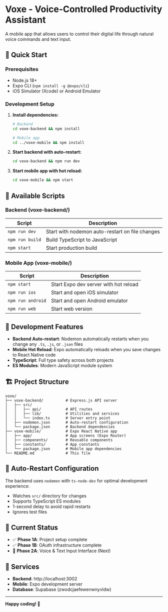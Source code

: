 # Voxe - Voice-Controlled Productivity Assistant

A mobile app that allows users to control their digital life through natural voice commands and text input.

## 🚀 Quick Start

### Prerequisites
- Node.js 18+ 
- Expo CLI (`npm install -g @expo/cli`)
- iOS Simulator (Xcode) or Android Emulator

### Development Setup

1. **Install dependencies:**
   ```bash
   # Backend
   cd voxe-backend && npm install
   
   # Mobile app
   cd ../voxe-mobile && npm install
   ```

2. **Start backend with auto-restart:**
   ```bash
   cd voxe-backend && npm run dev
   ```

3. **Start mobile app with hot reload:**
   ```bash
   cd voxe-mobile && npm start
   ```

## 📱 Available Scripts

### Backend (voxe-backend/)
| Script | Description |
|--------|-------------|
| `npm run dev` | Start with nodemon auto-restart on file changes |
| `npm run build` | Build TypeScript to JavaScript |
| `npm start` | Start production build |

### Mobile App (voxe-mobile/)
| Script | Description |
|--------|-------------|
| `npm start` | Start Expo dev server with hot reload |
| `npm run ios` | Start and open iOS simulator |
| `npm run android` | Start and open Android emulator |
| `npm run web` | Start web version |

## 🔧 Development Features

- **Backend Auto-restart**: Nodemon automatically restarts when you change any `.ts`, `.js`, or `.json` files
- **Mobile Hot Reload**: Expo automatically reloads when you save changes to React Native code
- **TypeScript**: Full type safety across both projects
- **ES Modules**: Modern JavaScript module system

## 🏗️ Project Structure

```
voxe/
├── voxe-backend/          # Express.js API server
│   ├── src/
│   │   ├── api/           # API routes
│   │   ├── lib/           # Utilities and services
│   │   └── index.ts       # Server entry point
│   ├── nodemon.json       # Auto-restart configuration
│   └── package.json       # Backend dependencies
├── voxe-mobile/           # Expo React Native app
│   ├── app/               # App screens (Expo Router)
│   ├── components/        # Reusable components
│   ├── constants/         # App constants
│   └── package.json       # Mobile app dependencies
└── README.md              # This file
```

## 🔄 Auto-Restart Configuration

The backend uses `nodemon` with `ts-node-dev` for optimal development experience:
- Watches `src/` directory for changes
- Supports TypeScript ES modules
- 1-second delay to avoid rapid restarts
- Ignores test files

## 🎯 Current Status

- ✅ **Phase 1A**: Project setup complete
- ✅ **Phase 1B**: OAuth infrastructure complete
- 🔄 **Phase 2A**: Voice & Text Input Interface (Next)

## 🔗 Services

- **Backend**: http://localhost:3002
- **Mobile**: Expo development server
- **Database**: Supabase (zwodcjaefewenwnyvldw)

---

**Happy coding! 🎉** 